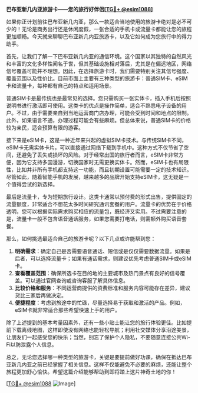 **巴布亚新几内亚旅游卡——您的旅行好伴侣[[TG💪+ @esim1088](https://t.me/s/esim1088)]**

如果你正计划前往巴布亚新几内亚，那么一款适合当地使用的旅游卡绝对是必不可少的！无论是商务出行还是休闲度假，一张合适的手机卡或流量卡都能让您的旅程更加顺畅。今天就来聊聊巴布亚新几内亚旅游卡，以及它如何成为您旅行中的得力助手。

首先，让我们了解一下巴布亚新几内亚的通信环境。这个国家以其独特的自然风光和丰富的文化多样性闻名于世，但其基础设施相对落后，尤其是在偏远地区，网络信号覆盖可能并不理想。因此，在选择旅游卡时，我们需要特别关注其信号强度、覆盖范围以及性价比。目前市面上主要有三种类型的旅游卡：普通SIM卡、eSIM卡和流量卡，每种都有自己的特点和适用场景。

普通SIM卡是最传统也是最常见的选择。您只需购买一张实体卡，插入手机后按照说明书进行激活即可使用。这类卡的优点是操作简单，适合不熟悉电子设备的用户。不过，由于需要亲自到当地运营商门店办理，可能会受到时间和地点的限制。此外，如果语言不通，办理过程可能会有些麻烦。但总体来说，普通SIM卡的价格较为亲民，适合预算有限的游客。

接下来是eSIM卡，这是一种近年来兴起的虚拟SIM卡技术。与传统SIM卡不同，eSIM卡无需实体卡片，可以直接通过网络下载到手机中。这种方式不仅节省了空间，还避免了丢失或损坏的风险。对于经常出国的旅行者而言，eSIM卡非常方便，因为它支持多国漫游，切换国家时无需更换实体卡。然而，eSIM卡也有局限性，比如并非所有手机都支持这一功能，而且初期设置可能需要一定的技术知识。尽管如此，随着智能手机的发展，越来越多的品牌开始支持eSIM卡，这无疑是一个值得尝试的新选择。

最后是流量卡，专为短期旅行设计。这类卡通常以预付费的形式出售，提供固定的流量额度，非常适合不想花太多时间研究通讯套餐的用户。流量卡的优势在于价格透明，您可以根据实际需求购买相应的流量包，既经济又实用。不过需要注意的是，流量卡一般不包含语音通话服务，如果您需要打电话，则需额外购买语音套餐。

那么，如何挑选最适合自己的旅游卡呢？以下几点或许能帮到您：

1. **明确需求**：确定自己是否需要语音通话、短信或是仅仅需要数据流量。如果是后者，可以选择流量卡；如果有通话需求，则建议优先考虑普通SIM卡或eSIM卡。
2. **查看覆盖范围**：确保所选卡在目的地的主要城市及热门景点有良好的信号覆盖。可以通过官网查询或咨询客服了解具体信息。
3. **比较价格和服务**：不同运营商提供的资费标准和服务内容可能存在差异，建议货比三家后再做决定。
4. **便捷程度**：考虑到旅途中的忙碌，尽量选择易于获取和激活的产品。例如，eSIM卡就非常适合那些希望快速上手的用户。

除了上述提到的基本考量因素外，还有一些小贴士能让您的旅行体验更佳。比如提前下载离线地图，这样即使没有网络也能轻松导航；利用社交媒体分享沿途美景，让朋友们一起感受您的快乐；当然，别忘了保护个人隐私，不要随意连接公共Wi-Fi以防泄露个人信息。

总之，无论您选择哪一种类型的旅游卡，关键是要提前做好功课，确保在抵达巴布亚新几内亚之前已经掌握了相关信息。这样不仅能避免不必要的麻烦，还能让整个旅程更加舒心愉快。希望这篇介绍能够帮助到即将踏上这片神奇土地的你！

[[TG💪+ @esim1088](https://t.me/s/esim1088) ![Image](https://i.postimg.cc/4NQfJmqS/Snipaste-2025-05-13-00-14-12.png)]